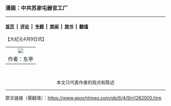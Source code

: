 ### 漫画：中共苏家屯器官工厂

---

#### [首页](../../../..?n1282005) &nbsp;|&nbsp; [评论](../../../../../epoch-comment?n1282005) &nbsp;|&nbsp; [专题](../../../../../epoch-special?n1282005) &nbsp;|&nbsp; [禁闻](../../../../../epoch-news?n1282005) &nbsp;|&nbsp; [禁书](../../../../../books?n1282005) &nbsp;|&nbsp; [翻墙](https://github.com/gfw-breaker/nogfw/blob/master/README.md?n1282005)


<div class="post_content" id="artbody" itemprop="articleBody">
 <!-- article content begin -->
 <p>
  【大纪元4月9日讯】
  <br/>
  <center>
  </center>
 </p>
 <table border="0" cellpadding="3" cellspacing="3">
  <tr>
   <td align="center">
    <ok href="/i6/604090944011695.jpg">
     <img src="/i6/604090944011695--ss.jpg"/>
    </ok>
   </td>
  </tr>
  <tr>
   <td align="center">
    <span class="bn12">
     作者：东亭
    </span>
   </td>
  </tr>
 </table>
 <p>
  <font color="#ffffff">
   (http://www.dajiyuan.com)
  </font>
  <br/>
  <center>
   <font class="GY13">
    本文只代表作者的观点和陈述
   </font>
  </center>
 </p>
 <!-- article content end -->
 <div id="below_article_ad">
 </div>
</div>


---

原文链接（需翻墙）：https://www.epochtimes.com/gb/6/4/9/n1282005.htm